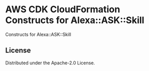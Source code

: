 # AWS CDK CloudFormation Constructs for Alexa::ASK::Skill

Constructs for Alexa::ASK::Skill

## License

Distributed under the Apache-2.0 License.
